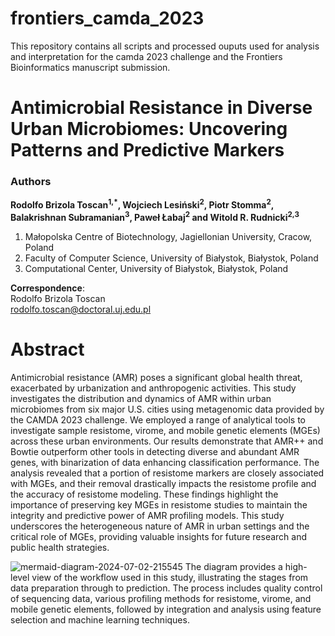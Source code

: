 # frontiers_camda_2023
 This repository contains all scripts and processed ouputs used for analysis and interpretation for the camda 2023 challenge and the Frontiers Bioinformatics manuscript submission.

# Antimicrobial Resistance in Diverse Urban Microbiomes: Uncovering Patterns and Predictive Markers

### Authors
**Rodolfo Brizola Toscan<sup>1,\*</sup>, Wojciech Lesiński<sup>2</sup>, Piotr Stomma<sup>2</sup>, Balakrishnan Subramanian<sup>3</sup>, Paweł Łabaj<sup>2</sup> and Witold R. Rudnicki<sup>2,3</sup>**

1. Małopolska Centre of Biotechnology, Jagiellonian University, Cracow, Poland  
2. Faculty of Computer Science, University of Białystok, Białystok, Poland  
3. Computational Center, University of Białystok, Białystok, Poland

**Correspondence**:  
Rodolfo Brizola Toscan  
rodolfo.toscan@doctoral.uj.edu.pl

# Abstract
Antimicrobial resistance (AMR) poses a significant global health threat, exacerbated by urbanization and anthropogenic activities. This study investigates the distribution and dynamics of AMR within urban microbiomes from six major U.S. cities using metagenomic data provided by the CAMDA 2023 challenge. We employed a range of analytical tools to investigate sample resistome, virome, and mobile genetic elements (MGEs) across these urban environments. Our results demonstrate that AMR++ and Bowtie outperform other tools in detecting diverse and abundant AMR genes, with binarization of data enhancing classification performance. The analysis revealed that a portion of resistome markers are closely associated with MGEs, and their removal drastically impacts the resistome profile and the accuracy of resistome modeling. These findings highlight the importance of preserving key MGEs in resistome studies to maintain the integrity and predictive power of AMR profiling models. This study underscores the heterogeneous nature of AMR in urban settings and the critical role of MGEs, providing valuable insights for future research and public health strategies.

![mermaid-diagram-2024-07-02-215545](https://github.com/rbtoscan/frontiers_camda_2023/assets/87976680/bcae5296-0a9c-4cc3-8b64-d20cb2090bf2)
The diagram provides a high-level view of the workflow used in this study, illustrating the stages from data preparation through to prediction. The process includes quality control of sequencing data, various profiling methods for resistome, virome, and mobile genetic elements, followed by integration and analysis using feature selection and machine learning techniques.
